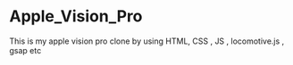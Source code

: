 # Apple_Vision_Pro
This is my apple vision pro clone by using HTML, CSS , JS , locomotive.js , gsap etc
